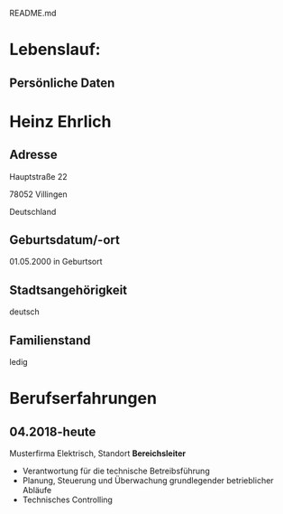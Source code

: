README.md

# **Lebenslauf:**

## **Persönliche Daten**
# Heinz Ehrlich

## Adresse              
Hauptstraße 22

78052 Villingen

Deutschland

## Geburtsdatum/-ort
01.05.2000 in Geburtsort

## Stadtsangehörigkeit
deutsch 

## Familienstand
ledig

# **Berufserfahrungen**

## 04.2018-heute         
Musterfirma Elektrisch, Standort
**Bereichsleiter**
                        
* Verantwortung für die technische Betreibsführung
* Planung, Steuerung und Überwachung grundlegender betrieblicher Abläufe
* Technisches Controlling
